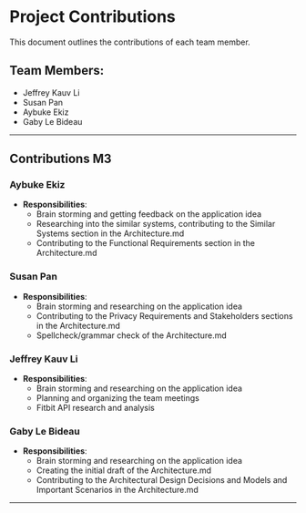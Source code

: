 # Project Contributions

This document outlines the contributions of each team member.

## Team Members:

- Jeffrey Kauv Li
- Susan Pan
- Aybuke Ekiz
- Gaby Le Bideau

---

## Contributions M3
### Aybuke Ekiz

- **Responsibilities**:
  - Brain storming and getting feedback on the application idea
  - Researching into the similar systems, contributing to the Similar Systems section in the Architecture.md
  - Contributing to the Functional Requirements section in the Architecture.md
 
### Susan Pan

- **Responsibilities**:
  - Brain storming and researching on the application idea
  - Contributing to the Privacy Requirements and Stakeholders sections in the Architecture.md
  - Spellcheck/grammar check of the Architecture.md

### Jeffrey Kauv Li

- **Responsibilities**:
  - Brain storming and researching on the application idea
  - Planning and organizing the team meetings
  - Fitbit API research and analysis

### Gaby Le Bideau

- **Responsibilities**:
  - Brain storming and researching on the application idea
  - Creating the initial draft of the Architecture.md
  - Contributing to the Architectural Design Decisions and Models and Important Scenarios in the Architecture.md
  
---
